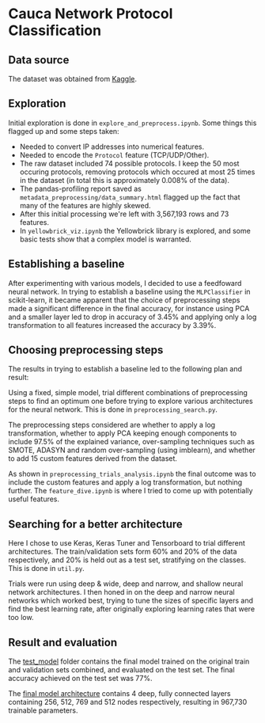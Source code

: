 # Cauca Network Protocol Classification

## Data source

The dataset was obtained from [Kaggle](https://www.kaggle.com/jsrojas/ip-network-traffic-flows-labeled-with-87-apps).

## Exploration

Initial exploration is done in `explore_and_preprocess.ipynb`. Some things this flagged up and some steps taken:
- Needed to convert IP addresses into numerical features.
- Needed to encode the `Protocol` feature (TCP/UDP/Other).
- The raw dataset included 74 possible protocols. I keep the 50 most occuring protocols, removing protocols which occured at most 25 times in the dataset (in total this is approximately 0.008% of the data).
- The pandas-profiling report saved as `metadata_preprocessing/data_summary.html` flagged up the fact that many of the features are highly skewed.
- After this initial processing we're left with 3,567,193 rows and 73 features.
- In `yellowbrick_viz.ipynb` the Yellowbrick library is explored, and some basic tests show that a complex model is warranted.

## Establishing a baseline
After experimenting with various models, I decided to use a feedfoward neural network. In trying to establish a baseline using the `MLPClassifier` in scikit-learn, it became apparent that the choice of preprocessing steps made a significant difference in the final accuracy, for instance using PCA and a smaller layer led to drop in accuracy of 3.45% and applying only a log transformation to all features increased the accuracy by 3.39%. 

## Choosing preprocessing steps
The results in trying to establish a baseline led to the following plan and result:

Using a fixed, simple model, trial different combinations of preprocessing steps to find an optimum one before trying to explore various architectures for the neural network. This is done in `preprocessing_search.py`.

The preprocessing steps considered are whether to apply a log transformation, whether to apply PCA keeping enough components to include 97.5% of the explained variance, over-sampling techniques such as SMOTE, ADASYN and random over-sampling (using imblearn), and whether to add 15 custom features derived from the dataset.

As shown in `preprocessing_trials_analysis.ipynb` the final outcome was to include the custom features and apply a log transformation, but nothing further. The `feature_dive.ipynb` is where I tried to come up with potentially useful features.

## Searching for a better architecture

Here I chose to use Keras, Keras Tuner and Tensorboard to trial different architectures.
The train/validation sets form 60% and 20% of the data respectively, and 20% is held out as a test set, stratifying on the classes. This is done in `util.py`.

Trials were run using deep & wide, deep and narrow, and shallow neural network architectures. I then honed in on the deep and narrow neural networks which worked best, trying to tune the sizes of specific layers and find the best learning rate, after originally exploring learning rates that were too low.

## Result and evaluation

The [test_model](https://github.com/apethani21/cauca-network-classification/tree/main/test_model) folder contains the final model trained on the original train and validation sets combined, and evaluated on the test set. The final accuracy achieved on the test set was 77%.

The [final model architecture](https://github.com/apethani21/cauca-network-classification/blob/main/test_model/model_summary.txt) contains 4 deep, fully connected layers containing 256, 512, 769 and 512 nodes respectively, resulting in 967,730 trainable parameters.
